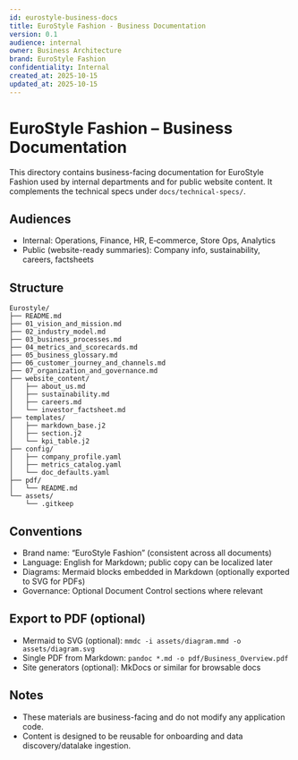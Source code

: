 ```yaml
---
id: eurostyle-business-docs
title: EuroStyle Fashion - Business Documentation
version: 0.1
audience: internal
owner: Business Architecture
brand: EuroStyle Fashion
confidentiality: Internal
created_at: 2025-10-15
updated_at: 2025-10-15
---
```


# EuroStyle Fashion – Business Documentation

This directory contains business-facing documentation for EuroStyle Fashion used by internal departments and for public website content. It complements the technical specs under `docs/technical-specs/`.

## Audiences
- Internal: Operations, Finance, HR, E‑commerce, Store Ops, Analytics
- Public (website-ready summaries): Company info, sustainability, careers, factsheets

## Structure
```
Eurostyle/
├── README.md
├── 01_vision_and_mission.md
├── 02_industry_model.md
├── 03_business_processes.md
├── 04_metrics_and_scorecards.md
├── 05_business_glossary.md
├── 06_customer_journey_and_channels.md
├── 07_organization_and_governance.md
├── website_content/
│   ├── about_us.md
│   ├── sustainability.md
│   ├── careers.md
│   └── investor_factsheet.md
├── templates/
│   ├── markdown_base.j2
│   ├── section.j2
│   └── kpi_table.j2
├── config/
│   ├── company_profile.yaml
│   ├── metrics_catalog.yaml
│   └── doc_defaults.yaml
├── pdf/
│   └── README.md
└── assets/
    └── .gitkeep
```

## Conventions
- Brand name: “EuroStyle Fashion” (consistent across all documents)
- Language: English for Markdown; public copy can be localized later
- Diagrams: Mermaid blocks embedded in Markdown (optionally exported to SVG for PDFs)
- Governance: Optional Document Control sections where relevant

## Export to PDF (optional)
- Mermaid to SVG (optional): `mmdc -i assets/diagram.mmd -o assets/diagram.svg`
- Single PDF from Markdown: `pandoc *.md -o pdf/Business_Overview.pdf`
- Site generators (optional): MkDocs or similar for browsable docs

## Notes
- These materials are business-facing and do not modify any application code.
- Content is designed to be reusable for onboarding and data discovery/datalake ingestion.
